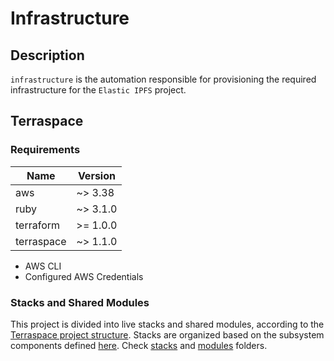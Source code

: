 # Infrastructure

## Description

`infrastructure` is the automation responsible for provisioning the required infrastructure for the `Elastic IPFS` project.

## Terraspace

### Requirements

| Name | Version |
|------|---------|
| aws        | ~> 3.38 |
| ruby       | ~> 3.1.0 |
| terraform  | >= 1.0.0 |
| terraspace | ~> 1.1.0 |

- AWS CLI 
- Configured AWS Credentials

### Stacks and Shared Modules

This project is divided into live stacks and shared modules, according to the [Terraspace project structure](https://terraspace.cloud/docs/intro/structure/). Stacks are organized based on the subsystem components defined [here](https://github.com/elastic-ipfs/elastic-ipfs). Check [stacks](terraspace/app/stacks) and [modules](terraspace/app/modules) folders.
